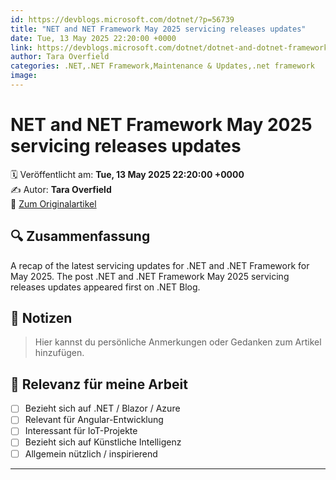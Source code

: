```yaml
---
id: https://devblogs.microsoft.com/dotnet/?p=56739
title: "NET and NET Framework May 2025 servicing releases updates"
date: Tue, 13 May 2025 22:20:00 +0000
link: https://devblogs.microsoft.com/dotnet/dotnet-and-dotnet-framework-may-2025-servicing-updates/
author: Tara Overfield
categories: .NET,.NET Framework,Maintenance & Updates,.net framework
image: 
---
```


# NET and NET Framework May 2025 servicing releases updates

🗓️ Veröffentlicht am: **Tue, 13 May 2025 22:20:00 +0000**  
✍️ Autor: **Tara Overfield**  
🔗 [Zum Originalartikel](https://devblogs.microsoft.com/dotnet/dotnet-and-dotnet-framework-may-2025-servicing-updates/)

## 🔍 Zusammenfassung

A recap of the latest servicing updates for .NET and .NET Framework for May 2025. The post .NET and .NET Framework May 2025 servicing releases updates appeared first on .NET Blog. 

## 📌 Notizen

> Hier kannst du persönliche Anmerkungen oder Gedanken zum Artikel hinzufügen.

## 🧠 Relevanz für meine Arbeit

- [ ] Bezieht sich auf .NET / Blazor / Azure
- [ ] Relevant für Angular-Entwicklung
- [ ] Interessant für IoT-Projekte
- [ ] Bezieht sich auf Künstliche Intelligenz
- [ ] Allgemein nützlich / inspirierend

---
